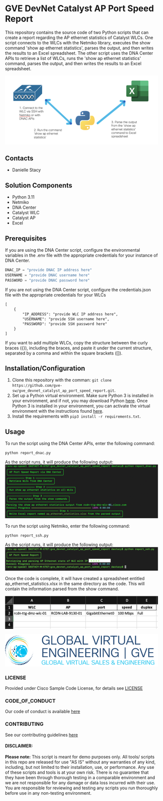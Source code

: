# GVE DevNet Catalyst AP Port Speed Report
This repository contains the source code of two Python scripts that can create a report regarding the AP ethernet statistics of Catalyst WLCs. One script connects to the WLCs with the Netmiko library, executes the show command 'show ap ethernet statistics', parses the output, and then writes the results to an Excel spreadsheet. The other script uses the DNA Center APIs to retrieve a list of WLCs, runs the 'show ap ethernet statistics' command, parses the output, and then writes the results to an Excel spreadsheet.

![/IMAGES/workflow.png](/IMAGES/workflow.png)

## Contacts
* Danielle Stacy

## Solution Components
* Python 3.11
* Netmiko
* DNA Center
* Catalyst WLC
* Catalyst AP
* Excel

## Prerequisites
If you are using the DNA Center script, configure the environmental variables in the .env file with the appropriate credentials for your instance of DNA Center.
```python
DNAC_IP = "provide DNAC IP address here"
USERNAME = "provide DNAC username here"
PASSWORD = "provide DNAC password here"
```

If you are not using the DNA Center script, configure the credentials.json file with the appropriate credentials for your WLCs
```
[
	{
		"IP_ADDRESS": "provide WLC IP address here",
		"USERNAME": "provide SSH username here",
		"PASSWORD": "provide SSH password here"
	}
]
```

If you want to add multiple WLCs, copy the structure between the curly braces ({}), including the braces, and paste it under the current structure, separated by a comma and within the square brackets ([]).

## Installation/Configuration
1. Clone this repository with the comman: `git clone https://github.com/gve-sw/gve_devnet_catalyst_ap_port_speed_report.git`.
2. Set up a Python virtual environment. Make sure Python 3 is installed in your environment, and if not, you may download Python [here](https://www.python.org/downloads/). Once Python 3 is installed in your environment, you can activate the virtual environment with the instructions found [here](https://docs.python.org/3/tutorial/venv.html).
3. Install the requirements with `pip3 install -r requirements.txt`.

## Usage
To run the script using the DNA Center APIs, enter the following command:
```
python report_dnac.py
```

As the script runs, it will produce the following output:
![/IMAGES/dnac_output.png](/IMAGES/dnac_output.png)

To run the script using Netmiko, enter the following command:
```
python report_ssh.py
```

As the script runs, it will produce the following output:
![/IMAGES/netmiko_output.png](/IMAGES/netmiko_output.png)

Once the code is complete, it will have created a spreadsheet entitled ap_ethernet_statistics.xlsx in the same directory as the code. This will contain the information parsed from the show command.

![/IMAGES/catalyst_ap_speed_report.png](/IMAGES/catalyst_ap_speed_report.png)


![/IMAGES/0image.png](/IMAGES/0image.png)


### LICENSE

Provided under Cisco Sample Code License, for details see [LICENSE](LICENSE.md)

### CODE_OF_CONDUCT

Our code of conduct is available [here](CODE_OF_CONDUCT.md)

### CONTRIBUTING

See our contributing guidelines [here](CONTRIBUTING.md)

#### DISCLAIMER:
<b>Please note:</b> This script is meant for demo purposes only. All tools/ scripts in this repo are released for use "AS IS" without any warranties of any kind, including, but not limited to their installation, use, or performance. Any use of these scripts and tools is at your own risk. There is no guarantee that they have been through thorough testing in a comparable environment and we are not responsible for any damage or data loss incurred with their use.
You are responsible for reviewing and testing any scripts you run thoroughly before use in any non-testing environment.
